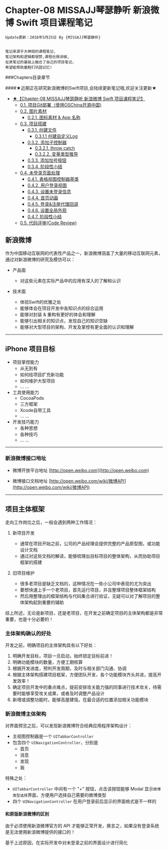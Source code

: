 # Chapter-08 MISSAJJ琴瑟静听 新浪微博 Swift 项目课程笔记

```objc
Update更新：2016年5月25日 By {MISSAJJ琴瑟静听}
 
```
``` 
笔记来源于大神班的课程笔记,
笔记架构和逻辑都很赞,课程也很详细,
在原笔记的基础上融合了自己的项目笔记，
希望能帮助童鞋们巩固记忆!
``` 
###Chapters目录章节 

####★近期正在研究新浪微博的Swift项目,会陆续更新笔记哦,欢迎关注更新★

 

* [★【Chapter-08 MISSAJJ琴瑟静听 新浪微博 Swift 项目课程笔记】](README.md)
   * [0.1. 项目Git部署（使用OSChina开源中国)](oschina.md)
   * [0.2. 图片素材](imagesassets.md)
       * [0.2.1. 图标素材 & App 名称](imagesassets-01-icon_default.md)
   * [0.3. 项目搭建](createproject.md)
       * [0.3.1. 创建文件](createproject-01-createfiles.md)
         * [0.3.1.1 创建自定义Log](0311_chuang_jian_zi_ding_yi_log.md)
       * [0.3.2. 添加子控制器](createproject-02-addchildcontrollers.md)
           * [0.3.2.1. throw catch](throw_catch.md)
           * [0.3.2.2. 变量类型推导](variablestype.md)
       * [0.3.3. 添加加号按钮](createproject-03-costommaintabbar.md)
       * [0.3.4. 阶段性小结](createproject-04-summary.md)
   * [0.4. 未登录页面处理](visitor.md)
       * [0.4.1. 表格视图控制器基类](visitor-01-basetableviewcontroller.md)
       * [0.4.2. 用户登录视图](visitor-02-userloginview.md)
       * [0.4.3. 设置未登录信息](visitor-03-loginlogic.md)
       * [0.4.4. 首页动画](visitor-04-homeanimation.md)
       * [0.4.5. 登录&注册代理回调](visitor-05-logindelegate.md)
       * [0.4.6. 设置全局外观](visitor-06-setupappearance.md)
       * [0.4.7. 阶段性小结](visitor-07-summary.md)
   * [0.5. 代码评审(Code Review)](code_review.md)





## 新浪微博
作为中国移动互联网的代表性产品之一，新浪微博涵盖了大量的移动互联网元素，通过对新浪微博的研究及模仿可以：
- 产品面
    + 对这些元素在实际产品中的应用有深入的了解和认识

- 技术面
    + 体验Swift的优雅之处
    + 能够体会在项目开发中各知识点的综合运用
    + 能够对封装 & 重构有更好的体会和理解
    + 能够引出相关的知识点，发现自己的知识空缺
    + 能够对大型项目的架构、开发及掌控有更全面的认识和理解

---
## iPhone 项目目标
* 项目掌控能力
    + 从无到有
    + 如何给项目扩充新功能
    + 如何维护大型项目
    + ... ...
* 工具使用能力
    + CocoaPods
    + 三方框架
    + Xcode自带工具
    + ... ...
* 开发技巧能力
    + 各种思想
    + 各种技巧
    + ... ...

---
### 新浪微博接口地址

* 微博开放平台地址
[http://open.weibo.com](http://open.weibo.com)

* 微博接口文档地址
[http://open.weibo.com/wiki/微博API](http://open.weibo.com/wiki/微博API)

---
## 项目主体框架
走向工作岗位之后，一般会遇到两种工作情况：

1. 新项目开发
    * 通常在项目开始之前，公司的产品经理会提供完整的产品原型图，或功能设计文档
    * 通过对这些文档的解读，能够梳理出目标项目的整体架构，从而协助项目框架的搭建

2. 旧项目维护
    * 很多老项目是缺乏文档的，这种情况在一些小公司中表现的尤为突出
    * 要想快速上手一个老项目，首先运行项目，并且整理项目整体框架结构
    * 然后用整理出的框架结构与代码集合进行验证，无疑可以对了解项目的整体架构起到重要的辅助

综上所述，无论是新项目，还是老项目，在开发之前确定项目的主体架构都是非常重要，也是十分必要的！

### 主体架构确认的好处

开发之前，明确项目的主体架构具有以下好处：

1. 明确开发目标，项目一旦启动，始终锁定目标前进！
2. 明确功能模块的数量，方便工期核算
3. 根据开发进度，预判开发周期，及时与相关部门沟通、协调
4. 根据主体架构搭建项目框架，方便团队开发，各个功能模块齐头并进，提高开发效率！
5. 确定项目开发中的重点难点，提前安排攻关能力强的同事进行技术攻关，待需要时能够享受攻关成果，或者及时调整产品设计
6. 新增或调整功能时，能够高屋建瓴，在最合适的位置添加相关功能模块

### 新浪微博主体架构

对界面预览之后，可以发现新浪微博符合经典应用程序架构设计：

- 主视图控制器是一个 `UITabbarController`
- 包含四个 `UINavigationController`，分别是
    * 首页
    * 消息
    * 发现
    * 我

特殊之处：
- `UITabbarController` 中间有一个 "+" 按钮，点击该按钮能够 Modal 显示`微博类型选择`界面，方便用户选择自己需要的微博类型
- 四个 `UINavigationController` 在用户登录前后显示的界面格式是不一样的

#### 和原版新浪微博的区别

由于必须使用新浪微博官方的 API 才能够正常开发，换言之，如果没有登录系统是无法使用新浪微博提供的接口的！

基于上述原因，在实际开发中对未登录之前的界面设计进行简化
